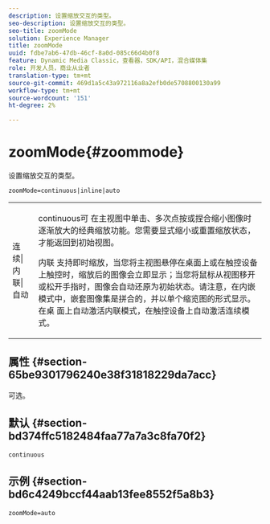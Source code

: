 ```yaml
---
description: 设置缩放交互的类型。
seo-description: 设置缩放交互的类型。
seo-title: zoomMode
solution: Experience Manager
title: zoomMode
uuid: fdbe7ab6-47db-46cf-8a0d-085c66d4b0f8
feature: Dynamic Media Classic，查看器，SDK/API，混合媒体集
role: 开发人员，商业从业者
translation-type: tm+mt
source-git-commit: 469d1a5c43a972116a8a2efb0de5708800130a99
workflow-type: tm+mt
source-wordcount: '151'
ht-degree: 2%

---
```



# zoomMode{#zoommode}

设置缩放交互的类型。

`zoomMode=continuous|inline|auto`

<table id="table_E314540D347D47699C04EB80D20C0721"> 
 <tbody> 
  <tr> 
   <td colname="col1"> <p> <span class="codeph"> 连续|内联|自动  </span> </p> </td> 
   <td colname="col2"> <p> <span class="codeph"> continuous可 </span> 在主视图中单击、多次点按或捏合缩小图像时逐渐放大的经典缩放功能。您需要显式缩小或重置缩放状态，才能返回到初始视图。 </p> <p> <span class="codeph"> 内联 </span> 支持即时缩放，当您将主视图悬停在桌面上或在触控设备上触控时，缩放后的图像会立即显示；当您将鼠标从视图移开或松开手指时，图像会自动还原为初始状态。请注意，在内嵌</span>模式中，嵌套图像集是拼合的，并以单个缩览图的形式显示。 <span class="codeph"><span class="codeph"> 在桌 </span> 面上自动激活内联模式，在触控设备上自动激活连续模式。 </span></p> </td> 
  </tr> 
 </tbody> 
</table>

## 属性 {#section-65be9301796240e38f31818229da7acc}

可选。

## 默认 {#section-bd374ffc5182484faa77a7a3c8fa70f2}

`continuous`

## 示例 {#section-bd6c4249bccf44aab13fee8552f5a8b3}

`zoomMode=auto`
